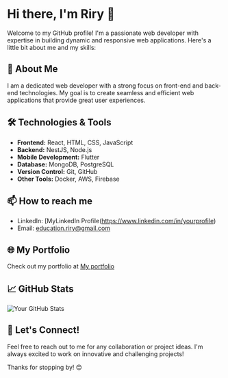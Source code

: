 # Hi there, I'm Riry 👋

Welcome to my GitHub profile! I'm a passionate web developer with expertise in building dynamic and responsive web applications. Here's a little bit about me and my skills:

## 🚀 About Me
I am a dedicated web developer with a strong focus on front-end and back-end technologies. My goal is to create seamless and efficient web applications that provide great user experiences.

## 🛠 Technologies & Tools
- **Frontend:** React, HTML, CSS, JavaScript
- **Backend:** NestJS, Node.js
- **Mobile Development:** Flutter
- **Database:** MongoDB, PostgreSQL
- **Version Control:** Git, GitHub
- **Other Tools:** Docker, AWS, Firebase


## 📫 How to reach me
- LinkedIn: [MyLinkedIn Profile(https://www.linkedin.com/in/yourprofile)
- Email: [education.riry@gmail.com](mailto:education.riry@gmail.com)

## 🌐 My Portfolio
Check out my portfolio at [My portfolio](https://yourportfolio.com)

## 📈 GitHub Stats
![Your GitHub Stats](https://github-readme-stats.vercel.app/api?username=yourusername&show_icons=true&theme=radical)

## 💬 Let's Connect!
Feel free to reach out to me for any collaboration or project ideas. I'm always excited to work on innovative and challenging projects!

Thanks for stopping by! 😊

